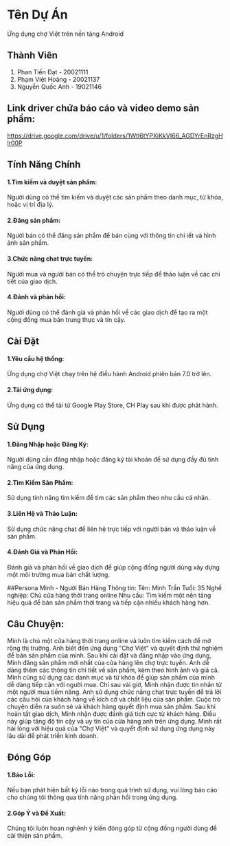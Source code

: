 # Tên Dự Án

Ứng dụng chợ Việt trên nền tảng Android



## Thành Viên

1. Phan Tiến Đạt - 20021111
2. Phạm Việt Hoàng - 20021137
3. Nguyễn Quốc Anh - 19021146
   
## Link driver chứa báo cáo và video demo sản phẩm:
https://drive.google.com/drive/u/1/folders/1WtI6tYPXiKkVI66_AGDYrEnRzgHlr00P

## Tính Năng Chính

#### 1.Tìm kiếm và duyệt sản phẩm: 
Người dùng có thể tìm kiếm và duyệt các sản phẩm theo danh mục, từ khóa, hoặc vị trí địa lý.
#### 2.Đăng sản phẩm:
Người bán có thể đăng sản phẩm để bán cùng với thông tin chi iết và hình ảnh sản phẩm.
#### 3.Chức năng chat trực tuyến:
Người mua và người bán có thể trò chuyện trực tiếp để thảo luận về các chi tiết của giao dịch.
#### 4.Đánh và phản hồi:
Người dùng có thể đánh giá và phản hồi về các giao dịch để tạo ra một cộng đồng mua bán trung thực và tin cậy.

## Cài Đặt

#### 1.Yêu cầu hệ thống: 
Ứng dụng chợ Việt chạy trên hệ điều hành Android phiên bản 7.0 trở lên.

#### 2.Tải ứng dụng:
Ứng dụng có thể tải từ Google Play Store, CH Play sau khi được phát hành.

## Sử Dụng

#### 1.Đăng Nhập hoặc Đăng Ký: 
Người dùng cần đăng nhập hoặc đăng ký tài khoản để sử dụng đầy đủ tính năng của ứng dụng.
#### 2.Tìm Kiếm Sản Phẩm: 
Sử dụng tính năng tìm kiếm để tìm các sản phẩm theo nhu cầu cá nhân.
#### 3.Liên Hệ và Thảo Luận: 
Sử dụng chức năng chat để liên hệ trực tiếp với người bán và thảo luận về sản phẩm.
#### 4.Đánh Giá và Phản Hồi: 
Đánh giá và phản hồi về giao dịch để giúp cộng đồng người dùng xây dựng một môi trường mua bán chất lượng.

##Persona 
Minh - Người Bán Hàng
Thông tin:
Tên: Minh Trần
Tuổi: 35
Nghề nghiệp: Chủ cửa hàng thời trang online
Nhu cầu: Tìm kiếm một nền tảng hiệu quả để bán sản phẩm thời trang và tiếp cận nhiều khách hàng hơn.
## Câu Chuyện:
Minh là chủ một cửa hàng thời trang online và luôn tìm kiếm cách để mở rộng thị trường. Anh biết đến ứng dụng "Chợ Việt" và quyết định thử nghiệm để bán sản phẩm của mình.
Sau khi cài đặt và đăng nhập vào ứng dụng, Minh đăng sản phẩm mới nhất của cửa hàng lên chợ trực tuyến. Anh dễ dàng thêm các thông tin chi tiết về sản phẩm, kèm theo hình ảnh và giá cả. Minh cũng sử dụng các danh mục và từ khóa để giúp sản phẩm của mình dễ dàng tiếp cận với người mua.
Chỉ sau vài giờ, Minh nhận được tin nhắn từ một người mua tiềm năng. Anh sử dụng chức năng chat trực tuyến để trả lời các câu hỏi của khách hàng về kích cỡ và chất liệu của sản phẩm. Cuộc trò chuyện diễn ra suôn sẻ và khách hàng quyết định mua sản phẩm.
Sau khi hoàn tất giao dịch, Minh nhận được đánh giá tích cực từ khách hàng. Điều này giúp tăng độ tin cậy và uy tín của cửa hàng anh trên ứng dụng. Minh rất hài lòng với hiệu quả của "Chợ Việt" và quyết định sử dụng ứng dụng này lâu dài để phát triển kinh doanh.

## Đóng Góp

#### 1.Báo Lỗi: 
Nếu bạn phát hiện bất kỳ lỗi nào trong quá trình sử dụng, vui lòng báo cáo cho chúng tôi thông qua tính năng phản hồi trong ứng dụng.
#### 2.Góp Ý và Đề Xuất: 
Chúng tôi luôn hoan nghênh ý kiến đóng góp từ cộng đồng người dùng để cải thiện sản phẩm.
